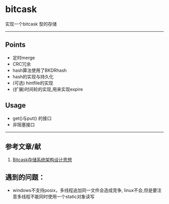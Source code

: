 # bitcask
实现一个bitcask 型的存储
***
## Points
- 定时merge
- CRC冗余
- hash算法使用了BKDRhash
- hash的实现与持久化
- (可选) hintfile的实现
- (扩展)时间轮的实现,用来实现expire
##  Usage
- get()与put() 的接口
- 非阻塞接口
***
## 参考文章/献
1. [Bitcask存储系统架构设计思想](https://blog.csdn.net/chdhust/article/details/77801890)
## 遇到的问题：
- windows不支持posix，多线程追加同一文件会造成竞争, linux不会,但是要注意多线程不能同时使用一个static对象读写